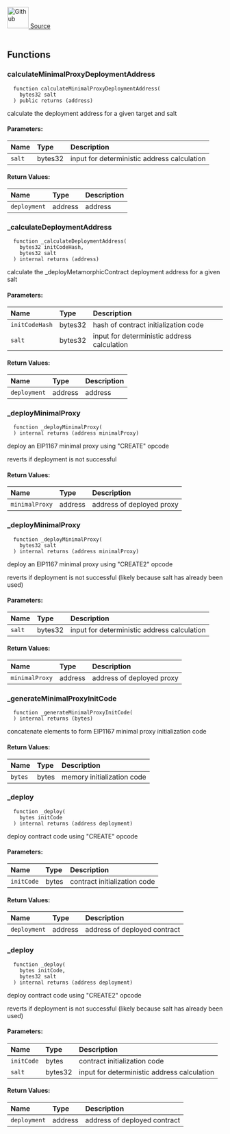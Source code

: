 <a href="https://github.com/solace-fi/solace-core/blob/main/contracts/utils/Cloneable.sol"><img src="/img/github.svg" alt="Github" width="50px"/> Source</a><br/><br/>




## Functions
### calculateMinimalProxyDeploymentAddress
```solidity
  function calculateMinimalProxyDeploymentAddress(
    bytes32 salt
  ) public returns (address)
```
calculate the deployment address for a given target and salt


#### Parameters:
| Name | Type | Description                                                          |
| :--- | :--- | :------------------------------------------------------------------- |
|`salt` | bytes32 | input for deterministic address calculation

#### Return Values:
| Name                           | Type          | Description                                                                  |
| :----------------------------- | :------------ | :--------------------------------------------------------------------------- |
|`deployment`| address | address
### _calculateDeploymentAddress
```solidity
  function _calculateDeploymentAddress(
    bytes32 initCodeHash,
    bytes32 salt
  ) internal returns (address)
```
calculate the _deployMetamorphicContract deployment address for a given salt


#### Parameters:
| Name | Type | Description                                                          |
| :--- | :--- | :------------------------------------------------------------------- |
|`initCodeHash` | bytes32 | hash of contract initialization code
|`salt` | bytes32 | input for deterministic address calculation

#### Return Values:
| Name                           | Type          | Description                                                                  |
| :----------------------------- | :------------ | :--------------------------------------------------------------------------- |
|`deployment`| address | address
### _deployMinimalProxy
```solidity
  function _deployMinimalProxy(
  ) internal returns (address minimalProxy)
```
deploy an EIP1167 minimal proxy using "CREATE" opcode

reverts if deployment is not successful


#### Return Values:
| Name                           | Type          | Description                                                                  |
| :----------------------------- | :------------ | :--------------------------------------------------------------------------- |
|`minimalProxy`| address | address of deployed proxy
### _deployMinimalProxy
```solidity
  function _deployMinimalProxy(
    bytes32 salt
  ) internal returns (address minimalProxy)
```
deploy an EIP1167 minimal proxy using "CREATE2" opcode

reverts if deployment is not successful (likely because salt has already been used)

#### Parameters:
| Name | Type | Description                                                          |
| :--- | :--- | :------------------------------------------------------------------- |
|`salt` | bytes32 | input for deterministic address calculation

#### Return Values:
| Name                           | Type          | Description                                                                  |
| :----------------------------- | :------------ | :--------------------------------------------------------------------------- |
|`minimalProxy`| address | address of deployed proxy
### _generateMinimalProxyInitCode
```solidity
  function _generateMinimalProxyInitCode(
  ) internal returns (bytes)
```
concatenate elements to form EIP1167 minimal proxy initialization code



#### Return Values:
| Name                           | Type          | Description                                                                  |
| :----------------------------- | :------------ | :--------------------------------------------------------------------------- |
|`bytes`| bytes | memory initialization code
### _deploy
```solidity
  function _deploy(
    bytes initCode
  ) internal returns (address deployment)
```
deploy contract code using "CREATE" opcode


#### Parameters:
| Name | Type | Description                                                          |
| :--- | :--- | :------------------------------------------------------------------- |
|`initCode` | bytes | contract initialization code

#### Return Values:
| Name                           | Type          | Description                                                                  |
| :----------------------------- | :------------ | :--------------------------------------------------------------------------- |
|`deployment`| address | address of deployed contract
### _deploy
```solidity
  function _deploy(
    bytes initCode,
    bytes32 salt
  ) internal returns (address deployment)
```
deploy contract code using "CREATE2" opcode

reverts if deployment is not successful (likely because salt has already been used)

#### Parameters:
| Name | Type | Description                                                          |
| :--- | :--- | :------------------------------------------------------------------- |
|`initCode` | bytes | contract initialization code
|`salt` | bytes32 | input for deterministic address calculation

#### Return Values:
| Name                           | Type          | Description                                                                  |
| :----------------------------- | :------------ | :--------------------------------------------------------------------------- |
|`deployment`| address | address of deployed contract
